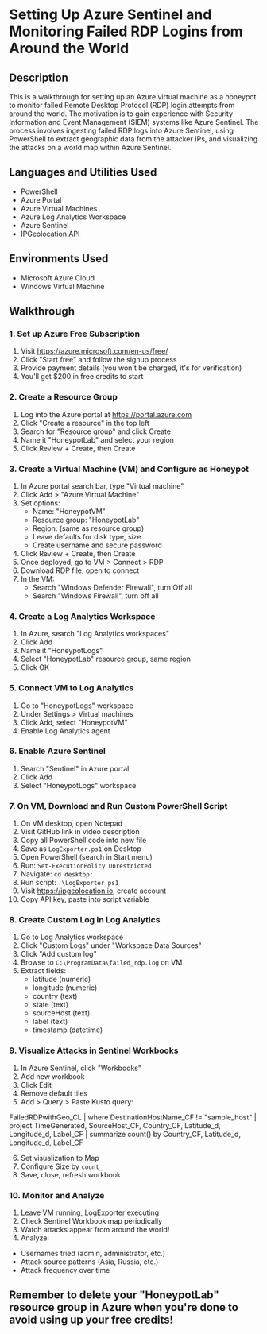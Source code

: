 # Setting Up Azure Sentinel and Monitoring Failed RDP Logins from Around the World

## Description
This is a walkthrough for setting up an Azure virtual machine as a honeypot to monitor failed Remote Desktop Protocol (RDP) login attempts from around the world. The motivation is to gain experience with Security Information and Event Management (SIEM) systems like Azure Sentinel. The process involves ingesting failed RDP logs into Azure Sentinel, using PowerShell to extract geographic data from the attacker IPs, and visualizing the attacks on a world map within Azure Sentinel.

## Languages and Utilities Used
- PowerShell
- Azure Portal
- Azure Virtual Machines
- Azure Log Analytics Workspace 
- Azure Sentinel
- IPGeolocation API

## Environments Used
- Microsoft Azure Cloud
- Windows Virtual Machine 

## Walkthrough

### 1. Set up Azure Free Subscription
1. Visit https://azure.microsoft.com/en-us/free/
2. Click "Start free" and follow the signup process
3. Provide payment details (you won't be charged, it's for verification)
4. You'll get $200 in free credits to start

### 2. Create a Resource Group
1. Log into the Azure portal at https://portal.azure.com
2. Click "Create a resource" in the top left
3. Search for "Resource group" and click Create
4. Name it "HoneypotLab" and select your region
5. Click Review + Create, then Create

### 3. Create a Virtual Machine (VM) and Configure as Honeypot
1. In Azure portal search bar, type "Virtual machine"
2. Click Add > "Azure Virtual Machine"
3. Set options:
   - Name: "HoneypotVM"
   - Resource group: "HoneypotLab"
   - Region: (same as resource group)
   - Leave defaults for disk type, size
   - Create username and secure password
4. Click Review + Create, then Create
5. Once deployed, go to VM > Connect > RDP
6. Download RDP file, open to connect
7. In the VM:
   - Search "Windows Defender Firewall", turn Off all
   - Search "Windows Firewall", turn off all

### 4. Create a Log Analytics Workspace
1. In Azure, search "Log Analytics workspaces"
2. Click Add
3. Name it "HoneypotLogs"
4. Select "HoneypotLab" resource group, same region
5. Click OK

### 5. Connect VM to Log Analytics
1. Go to "HoneypotLogs" workspace
2. Under Settings > Virtual machines
3. Click Add, select "HoneypotVM"
4. Enable Log Analytics agent

### 6. Enable Azure Sentinel
1. Search "Sentinel" in Azure portal
2. Click Add
3. Select "HoneypotLogs" workspace

### 7. On VM, Download and Run Custom PowerShell Script
1. On VM desktop, open Notepad
2. Visit GitHub link in video description
3. Copy all PowerShell code into new file
4. Save as `LogExporter.ps1` on Desktop
5. Open PowerShell (search in Start menu)
6. Run: `Set-ExecutionPolicy Unrestricted`
7. Navigate: `cd desktop:`
8. Run script: `.\LogExporter.ps1`
9. Visit https://ipgeolocation.io, create account
10. Copy API key, paste into script variable

### 8. Create Custom Log in Log Analytics
1. Go to Log Analytics workspace
2. Click "Custom Logs" under "Workspace Data Sources"
3. Click "Add custom log"
4. Browse to `C:\ProgramData\failed_rdp.log` on VM
5. Extract fields:
   - latitude (numeric)
   - longitude (numeric)
   - country (text)
   - state (text)
   - sourceHost (text)
   - label (text)
   - timestamp (datetime)

### 9. Visualize Attacks in Sentinel Workbooks
1. In Azure Sentinel, click "Workbooks"
2. Add new workbook
3. Click Edit
4. Remove default tiles
5. Add > Query > Paste Kusto query:

FailedRDPwithGeo_CL
| where DestinationHostName_CF != "sample_host"
| project TimeGenerated, SourceHost_CF, Country_CF, Latitude_d, Longitude_d, Label_CF
| summarize count() by Country_CF, Latitude_d, Longitude_d, Label_CF

6. Set visualization to Map
7. Configure Size by `count_`
8. Save, close, refresh workbook

### 10. Monitor and Analyze
1. Leave VM running, LogExporter executing
2. Check Sentinel Workbook map periodically
3. Watch attacks appear from around the world!
4. Analyze:
- Usernames tried (admin, administrator, etc.)
- Attack source patterns (Asia, Russia, etc.)
- Attack frequency over time

## Remember to delete your "HoneypotLab" resource group in Azure when you're done to avoid using up your free credits!
